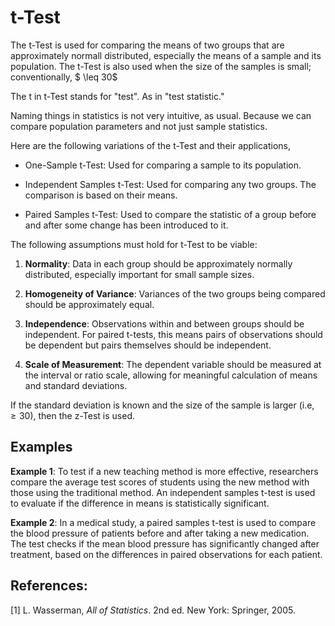 # t-Test

The t-Test is used for comparing the means of two groups that are approximately normall distributed, especially the means of a sample and its population. The t-Test is also used when the size of the samples is small; conventionally, $ \leq 30$

The t in t-Test stands for "test". As in "test statistic."

Naming things in statistics is not very intuitive, as usual. Because we can compare population parameters and not just sample statistics.  

Here are the following variations of the t-Test and their applications,
- One-Sample t-Test: Used for comparing a sample to its population.

- Independent Samples t-Test: Used for comparing any two groups. The comparison is based on their means.
 
- Paired Samples t-Test: Used to compare the statistic of a group before and after some change has been introduced to it.
 

The following assumptions must hold for t-Test to be viable:
1. **Normality**: Data in each group should be approximately normally distributed, especially important for small sample sizes.

2. **Homogeneity of Variance**: Variances of the two groups being compared should be approximately equal.

3. **Independence**: Observations within and between groups should be independent. For paired t-tests, this means pairs of observations should be dependent but pairs themselves should be independent.

4. **Scale of Measurement**: The dependent variable should be measured at the interval or ratio scale, allowing for meaningful calculation of means and standard deviations.

If the standard deviation is known and the size of the sample is larger (i.e, $\geq 30$), then the z-Test is used.

## Examples

**Example 1**: To test if a new teaching method is more effective, researchers compare the average test scores of students using the new method with those using the traditional method. An independent samples t-test is used to evaluate if the difference in means is statistically significant.

**Example 2**: In a medical study, a paired samples t-test is used to compare the blood pressure of patients before and after taking a new medication. The test checks if the mean blood pressure has significantly changed after treatment, based on the differences in paired observations for each patient.


## References:
[1] L. Wasserman, *All of Statistics*. 2nd ed. New York: Springer, 2005.
